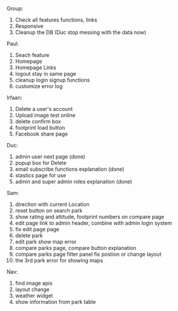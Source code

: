 Group:
1. Check all features functions, links
2. Responsive
3. Cleanup the DB (Duc stop messing with the data now)

Paul:
1. Seach feature
2. Homepage
3. Homepage Links
4. logout stay in same page
5. cleanup login signup functions
6. customize error log

Irfaan:
1. Delete a user's account
2. Upload image test online
3. delete confirm box
4. footprint load button
5. Facebook share page

Duc:
1. admin user next page (done)
2. popup box for Delete
3. email subscribe functions explanation (done)
4. stastics page for use
5. admin and super admin roles explanation (done)

Sam:
1. direction with current Location
2. reset button on search park
3. show rating and attitude, footprint numbers on compare page
4. edit page link to admin header, combine with admin login system
5. fix edit page page
6. delete park
7. edit park show map error
8. compare parks page, compare button explanation
9. compare parks page filter panel fix postion or change layout
10. the 3rd park error for showing maps

Nav:
1. find image apis
2. layout change
3. weather widget
4. show information from park table
